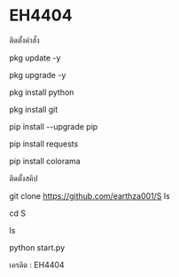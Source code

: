 # EH4404

ติดตั้งคำสั่ง

pkg update -y

pkg upgrade -y

pkg install python

pkg install git

pip install --upgrade pip

pip install requests

pip install colorama

ติดตั้งสคิป

git clone https://github.com/earthza001/S
ls

cd S

ls

python start.py

เครดิต : EH4404
